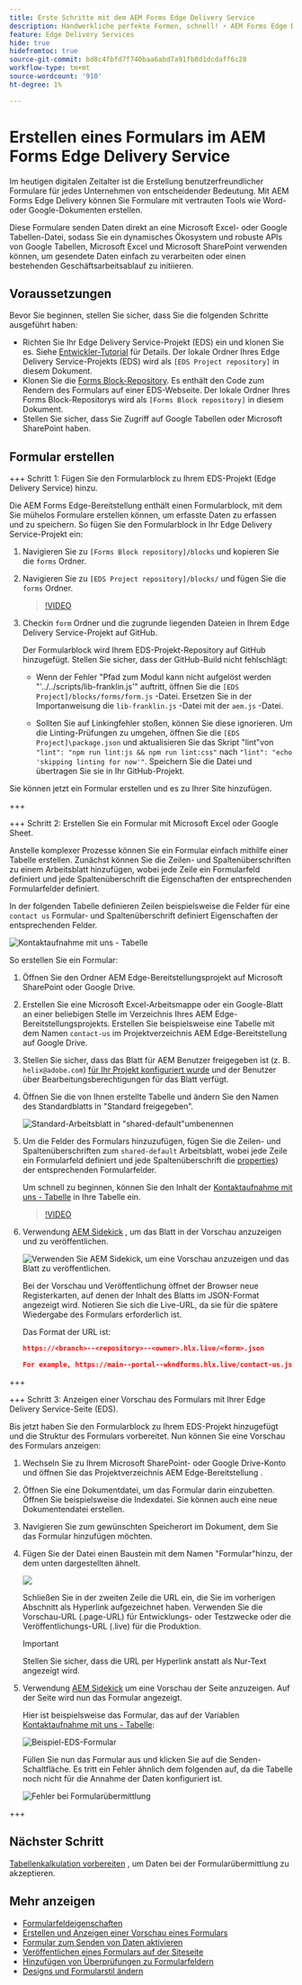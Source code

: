 ```yaml
---
title: Erste Schritte mit dem AEM Forms Edge Delivery Service
description: Handwerkliche perfekte Formen, schnell! ⚡ AEM Forms Edge Delivery doc-basiertes Authoring = Blazing Speed & SEO-freundliche Formulare für glücklichere Benutzer und Suchmaschinen.
feature: Edge Delivery Services
hide: true
hidefromtoc: true
source-git-commit: bd8c4fbfd7f740baa6abd7a91fb8d1dcdaff6c28
workflow-type: tm+mt
source-wordcount: '910'
ht-degree: 1%

---
```



# Erstellen eines Formulars im AEM Forms Edge Delivery Service

Im heutigen digitalen Zeitalter ist die Erstellung benutzerfreundlicher Formulare für jedes Unternehmen von entscheidender Bedeutung. Mit AEM Forms Edge Delivery können Sie Formulare mit vertrauten Tools wie Word- oder Google-Dokumenten erstellen.

Diese Formulare senden Daten direkt an eine Microsoft Excel- oder Google Tabellen-Datei, sodass Sie ein dynamisches Ökosystem und robuste APIs von Google Tabellen, Microsoft Excel und Microsoft SharePoint verwenden können, um gesendete Daten einfach zu verarbeiten oder einen bestehenden Geschäftsarbeitsablauf zu initiieren.


## Voraussetzungen

Bevor Sie beginnen, stellen Sie sicher, dass Sie die folgenden Schritte ausgeführt haben:

* Richten Sie Ihr Edge Delivery Service-Projekt (EDS) ein und klonen Sie es. Siehe [Entwickler-Tutorial](https://www.aem.live/developer/tutorial) für Details. Der lokale Ordner Ihres Edge Delivery Service-Projekts (EDS) wird als `[EDS Project repository]` in diesem Dokument.
* Klonen Sie die [Forms Block-Repository](https://github.com/adobe/afb). Es enthält den Code zum Rendern des Formulars auf einer EDS-Webseite. Der lokale Ordner Ihres Forms Block-Repositorys wird als `[Forms Block repository]` in diesem Dokument.
* Stellen Sie sicher, dass Sie Zugriff auf Google Tabellen oder Microsoft SharePoint haben.


## Formular erstellen

+++ Schritt 1: Fügen Sie den Formularblock zu Ihrem EDS-Projekt (Edge Delivery Service) hinzu.

Die AEM Forms Edge-Bereitstellung enthält einen Formularblock, mit dem Sie mühelos Formulare erstellen können, um erfasste Daten zu erfassen und zu speichern. So fügen Sie den Formularblock in Ihr Edge Delivery Service-Projekt ein:

1. Navigieren Sie zu `[Forms Block repository]/blocks` und kopieren Sie die `forms` Ordner.

1. Navigieren Sie zu `[EDS Project repository]/blocks/` und fügen Sie die `forms` Ordner.

   >[!VIDEO](https://video.tv.adobe.com/v/3427487?quality=12&learn=on)

1. Checkin `form` Ordner und die zugrunde liegenden Dateien in Ihrem Edge Delivery Service-Projekt auf GitHub.

   Der Formularblock wird Ihrem EDS-Projekt-Repository auf GitHub hinzugefügt. Stellen Sie sicher, dass der GitHub-Build nicht fehlschlägt:

   * Wenn der Fehler &quot;Pfad zum Modul kann nicht aufgelöst werden &quot;&#39;../../scripts/lib-franklin.js&#39;&quot; auftritt, öffnen Sie die `[EDS Project]/blocks/forms/form.js` -Datei. Ersetzen Sie in der Importanweisung die `lib-franklin.js` -Datei mit der `aem.js` -Datei.

   * Sollten Sie auf Linkingfehler stoßen, können Sie diese ignorieren. Um die Linting-Prüfungen zu umgehen, öffnen Sie die `[EDS Project]\package.json` und aktualisieren Sie das Skript &quot;lint&quot;von `"lint": "npm run lint:js && npm run lint:css"` nach `"lint": "echo 'skipping linting for now'"`. Speichern Sie die Datei und übertragen Sie sie in Ihr GitHub-Projekt.

Sie können jetzt ein Formular erstellen und es zu Ihrer Site hinzufügen.

+++

+++ Schritt 2: Erstellen Sie ein Formular mit Microsoft Excel oder Google Sheet.

Anstelle komplexer Prozesse können Sie ein Formular einfach mithilfe einer Tabelle erstellen. Zunächst können Sie die Zeilen- und Spaltenüberschriften zu einem Arbeitsblatt hinzufügen, wobei jede Zeile ein Formularfeld definiert und jede Spaltenüberschrift die Eigenschaften der entsprechenden Formularfelder definiert.

In der folgenden Tabelle definieren Zeilen beispielsweise die Felder für eine `contact us` Formular- und Spaltenüberschrift definiert Eigenschaften der entsprechenden Felder.

![Kontaktaufnahme mit uns - Tabelle](/help/edge/assets/contact-us-form-spreadsheet.png)

So erstellen Sie ein Formular:

1. Öffnen Sie den Ordner AEM Edge-Bereitstellungsprojekt auf Microsoft SharePoint oder Google Drive.

1. Erstellen Sie eine Microsoft Excel-Arbeitsmappe oder ein Google-Blatt an einer beliebigen Stelle im Verzeichnis Ihres AEM Edge-Bereitstellungsprojekts. Erstellen Sie beispielsweise eine Tabelle mit dem Namen `contact-us` im Projektverzeichnis AEM Edge-Bereitstellung auf Google Drive.

1. Stellen Sie sicher, dass das Blatt für AEM Benutzer freigegeben ist (z. B. `helix@adobe.com`) [für Ihr Projekt konfiguriert wurde](https://www.aem.live/docs/setup-customer-sharepoint) und der Benutzer über Bearbeitungsberechtigungen für das Blatt verfügt.

1. Öffnen Sie die von Ihnen erstellte Tabelle und ändern Sie den Namen des Standardblatts in &quot;Standard freigegeben&quot;.

   ![Standard-Arbeitsblatt in &quot;shared-default&quot;umbenennen](/help/edge/assets/rename-sheet-to-shared-default.png)

1. Um die Felder des Formulars hinzuzufügen, fügen Sie die Zeilen- und Spaltenüberschriften zum `shared-default` Arbeitsblatt, wobei jede Zeile ein Formularfeld definiert und jede Spaltenüberschrift die [properties](/help/edge/docs/forms/eds-form-field-properties)) der entsprechenden Formularfelder.

   Um schnell zu beginnen, können Sie den Inhalt der [Kontaktaufnahme mit uns - Tabelle](https://docs.google.com/spreadsheets/d/12jvYjo1a3GOV30IqPY6_7YaCQtUmzWpFhoiOHDcjB28/edit?usp=drive_link) in Ihre Tabelle ein.

   >[!VIDEO](https://video.tv.adobe.com/v/3427468?quality=12&learn=on)

1. Verwendung [AEM Sidekick](https://www.aem.live/developer/tutorial#preview-and-publish-your-content) , um das Blatt in der Vorschau anzuzeigen und zu veröffentlichen.

   ![Verwenden Sie AEM Sidekick, um eine Vorschau anzuzeigen und das Blatt zu veröffentlichen.](/help/edge/assets/preview-form.png)

   Bei der Vorschau und Veröffentlichung öffnet der Browser neue Registerkarten, auf denen der Inhalt des Blatts im JSON-Format angezeigt wird. Notieren Sie sich die Live-URL, da sie für die spätere Wiedergabe des Formulars erforderlich ist.

   Das Format der URL ist:

   ```JSON
   https://<branch>--<repository>--<owner>.hlx.live/<form>.json
   
   For example, https://main--portal--wkndforms.hlx.live/contact-us.json
   ```

+++

+++ Schritt 3: Anzeigen einer Vorschau des Formulars mit Ihrer Edge Delivery Service-Seite (EDS).


Bis jetzt haben Sie den Formularblock zu Ihrem EDS-Projekt hinzugefügt und die Struktur des Formulars vorbereitet. Nun können Sie eine Vorschau des Formulars anzeigen:

1. Wechseln Sie zu Ihrem Microsoft SharePoint- oder Google Drive-Konto und öffnen Sie das Projektverzeichnis AEM Edge-Bereitstellung .

1. Öffnen Sie eine Dokumentdatei, um das Formular darin einzubetten. Öffnen Sie beispielsweise die Indexdatei. Sie können auch eine neue Dokumentendatei erstellen.

1. Navigieren Sie zum gewünschten Speicherort im Dokument, dem Sie das Formular hinzufügen möchten.

1. Fügen Sie der Datei einen Baustein mit dem Namen &quot;Formular&quot;hinzu, der dem unten dargestellten ähnelt.

   ![](/help/edge/assets/form-block-in-sites-page-example.png)

   Schließen Sie in der zweiten Zeile die URL ein, die Sie im vorherigen Abschnitt als Hyperlink aufgezeichnet haben. Verwenden Sie die Vorschau-URL (.page-URL) für Entwicklungs- oder Testzwecke oder die Veröffentlichungs-URL (.live) für die Produktion.

   >[!IMPORTANT]
   >
   >
   > Stellen Sie sicher, dass die URL per Hyperlink anstatt als Nur-Text angezeigt wird.


1. Verwendung [AEM Sidekick](https://www.aem.live/developer/tutorial#preview-and-publish-your-content) um eine Vorschau der Seite anzuzeigen. Auf der Seite wird nun das Formular angezeigt.

   Hier ist beispielsweise das Formular, das auf der Variablen [Kontaktaufnahme mit uns - Tabelle](https://docs.google.com/spreadsheets/d/12jvYjo1a3GOV30IqPY6_7YaCQtUmzWpFhoiOHDcjB28/edit?usp=drive_link):


   ![Beispiel-EDS-Formular](/help/edge/assets/eds-form.png)

   Füllen Sie nun das Formular aus und klicken Sie auf die Senden-Schaltfläche. Es tritt ein Fehler ähnlich dem folgenden auf, da die Tabelle noch nicht für die Annahme der Daten konfiguriert ist.

   ![Fehler bei Formularübermittlung](/help/edge/assets/form-error.png)

+++


## Nächster Schritt

[Tabellenkalkulation vorbereiten](/help/edge/docs/forms/submit-forms.md) , um Daten bei der Formularübermittlung zu akzeptieren.



## Mehr anzeigen

* [Formularfeldeigenschaften](/help/edge/docs/forms/eds-form-field-properties)
* [Erstellen und Anzeigen einer Vorschau eines Formulars](/help/edge/docs/forms/create-forms.md)
* [Formular zum Senden von Daten aktivieren](/help/edge/docs/forms/submit-forms.md)
* [Veröffentlichen eines Formulars auf der Siteseite](/help/edge/docs/forms/publish-eds-forms.md)
* [Hinzufügen von Überprüfungen zu Formularfeldern](/help/edge/docs/forms/validate-forms.md)
* [Designs und Formularstil ändern](/help/edge/docs/forms/style-theme-forms.md)
